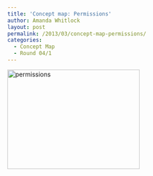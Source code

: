 ```yaml
---
title: 'Concept map: Permissions'
author: Amanda Whitlock
layout: post
permalink: /2013/03/concept-map-permissions/
categories:
  - Concept Map
  - Round 04/1
---
```

<p><a href="http://teaching.software-carpentry.org/wp-content/uploads/2013/03/permissions.pdf"><a href="http://teaching.software-carpentry.org/wp-content/uploads/2013/03/permissions.png"><img class="alignnone size-medium wp-image-1956" alt="permissions" src="http://teaching.software-carpentry.org/wp-content/uploads/2013/03/permissions-300x225.png" width="300" height="225" /></a><br />
</a></p>
